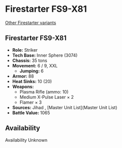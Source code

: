 # Firestarter FS9-X81 

[Other Firestarter variants](../firestarter.md) 

## Firestarter FS9-X81 

- **Role:** Striker 
- **Tech Base:** Inner Sphere (3074) 
- **Chassis:** 35 tons 
- **Movement:** 6 / 9, XXL 
  - **Jumping:** 6 
- **Armor:** 88 
- **Heat Sinks:** 10 (20) 
- **Weapons:** 
  - Plasma Rifle (ammo: 10) 
  - Medium X-Pulse Laser × 2 
  - Flamer × 3 
- **Sources:** Jihad , [Master Unit List](Master Unit List) 
- **Battle Value:** 1065 

## Availability 

Availability Unknown 

